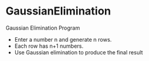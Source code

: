 # GaussianElimination
Gaussian Elimination Program
- Enter a number n and generate n rows.
- Each row has n+1 numbers.
- Use Gaussian elimination to produce the final result
